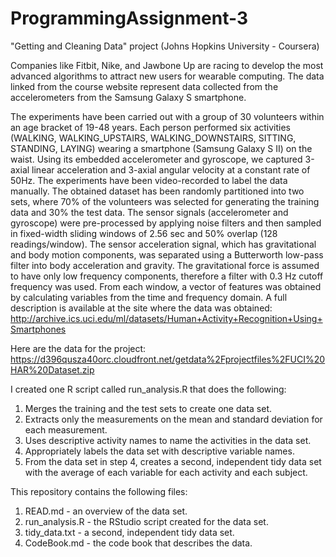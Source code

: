 # ProgrammingAssignment-3

"Getting and Cleaning Data" project (Johns Hopkins University - Coursera)

>>>
Companies like Fitbit, Nike, and Jawbone Up are racing to develop the most advanced algorithms to attract new users for wearable computing. The data linked from the course website represent data collected from the accelerometers from the Samsung Galaxy S smartphone. 

The experiments have been carried out with a group of 30 volunteers within an age bracket of 19-48 years. Each person performed six activities (WALKING, WALKING_UPSTAIRS, WALKING_DOWNSTAIRS, SITTING, STANDING, LAYING) wearing a smartphone (Samsung Galaxy S II) on the waist. Using its embedded accelerometer and gyroscope, we captured 3-axial linear acceleration and 3-axial angular velocity at a constant rate of 50Hz. The experiments have been video-recorded to label the data manually. The obtained dataset has been randomly partitioned into two sets, where 70% of the volunteers was selected for generating the training data and 30% the test data. The sensor signals (accelerometer and gyroscope) were pre-processed by applying noise filters and then sampled in fixed-width sliding windows of 2.56 sec and 50% overlap (128 readings/window). The sensor acceleration signal, which has gravitational and body motion components, was separated using a Butterworth low-pass filter into body acceleration and gravity. The gravitational force is assumed to have only low frequency components, therefore a filter with 0.3 Hz cutoff frequency was used. From each window, a vector of features was obtained by calculating variables from the time and frequency domain. A full description is available at the site where the data was obtained: http://archive.ics.uci.edu/ml/datasets/Human+Activity+Recognition+Using+Smartphones

>>>
Here are the data for the project: https://d396qusza40orc.cloudfront.net/getdata%2Fprojectfiles%2FUCI%20HAR%20Dataset.zip

>>>
I created one R script called run_analysis.R that does the following:
1. Merges the training and the test sets to create one data set.
2. Extracts only the measurements on the mean and standard deviation for each measurement.
3. Uses descriptive activity names to name the activities in the data set.
4. Appropriately labels the data set with descriptive variable names.
5. From the data set in step 4, creates a second, independent tidy data set with the average of each variable for each activity and each subject.

>>>
This repository contains the following files:
1. READ.md - an overview of the data set.
2. run_analysis.R - the RStudio script created for the data set.
3. tidy_data.txt - a second, independent tidy data set.
4. CodeBook.md - the code book that describes the data.
